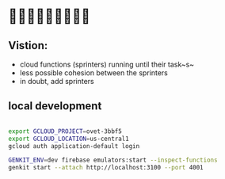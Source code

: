 # 🏃‍♂️🏃‍➡️🏃‍♂️🏃‍♀️‍➡️

## Vistion: 
- cloud functions (sprinters) running until their task~s~ 
- less possible cohesion between the sprinters
- in doubt, add sprinters 

## local development
```sh

export GCLOUD_PROJECT=ovet-3bbf5
export GCLOUD_LOCATION=us-central1
gcloud auth application-default login

GENKIT_ENV=dev firebase emulators:start --inspect-functions
genkit start --attach http://localhost:3100 --port 4001
```


